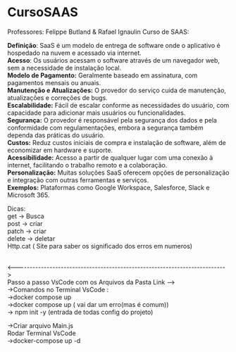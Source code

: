 # CursoSAAS

Professores: Felippe Butland  & Rafael Ignaulin
Curso de SAAS:

**Definição**: SaaS é um modelo de entrega de software onde o aplicativo é hospedado na nuvem e acessado via internet.<br/>
**Acesso**: Os usuários acessam o software através de um navegador web, sem a necessidade de instalação local.<br/>
**Modelo de Pagamento:** Geralmente baseado em assinatura, com pagamentos mensais ou anuais.<br/>
**Manutenção e Atualizações:** O provedor do serviço cuida de manutenção, atualizações e correções de bugs.<br/>
**Escalabilidade:** Fácil de escalar conforme as necessidades do usuário, com capacidade para adicionar mais usuários ou funcionalidades.<br/>
**Segurança:** O provedor é responsável pela segurança dos dados e pela conformidade com regulamentações, embora a segurança também dependa das práticas do usuário.<br/>
**Custos:** Reduz custos iniciais de compra e instalação de software, além de economizar em hardware e suporte.<br/>
**Acessibilidade:** Acesso a partir de qualquer lugar com uma conexão à internet, facilitando o trabalho remoto e a colaboração.<br/>
**Personalização:** Muitas soluções SaaS oferecem opções de personalização e integração com outras ferramentas e serviços.<br/>
**Exemplos:** Plataformas como Google Workspace, Salesforce, Slack e Microsoft 365.<br/>


Dicas:<br/>
get → Busca<br/>
post → criar<br/>
patch → criar<br/>
delete → deletar<br/>
Http.cat ( Site para saber os significado dos erros em numeros)<br/>

<br/><--------------------------------------------------------------------------><br/>
Passo a passo VsCode com os Arquivos da Pasta Link --> <br/>
→Comandos no Terminal VsCode :<br/>
→docker compose up<br/>
→docker compose up ( vai dar um erro(mas é comum))<br/>
→ npm init -y  (entrada de todas config do projeto)<br/>

→Criar arquivo Main.js<br/>
Rodar Terminal VsCode<br/>
→docker-compose up -d <br/>






